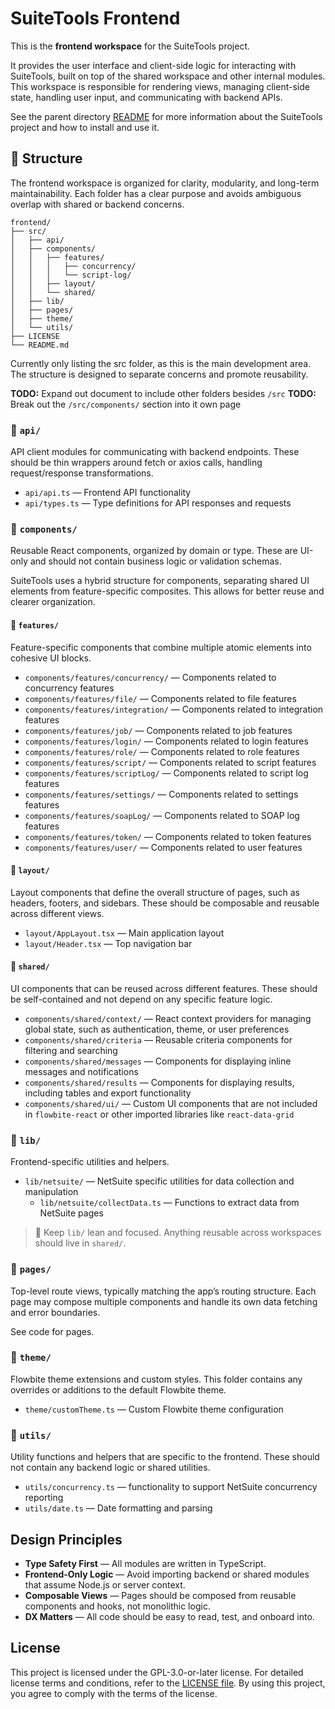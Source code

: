 # SuiteTools Frontend

This is the **frontend workspace** for the SuiteTools project.

It provides the user interface and client-side logic for interacting with SuiteTools, built on top of the shared workspace and other internal modules. This workspace is responsible for rendering views, managing client-side state, handling user input, and communicating with backend APIs.

See the parent directory [README](../README.md) for more information about the SuiteTools project and how to install and use it.

## 🧱 Structure

The frontend workspace is organized for clarity, modularity, and long-term maintainability. Each folder has a clear purpose and avoids ambiguous overlap with shared or backend concerns.

```plaintext
frontend/
├── src/
│   ├── api/
│   ├── components/
│   │   ├── features/
│   │   │   ├── concurrency/
│   │   │   └── script-log/
│   │   ├── layout/
│   │   └── shared/
│   ├── lib/
│   ├── pages/
│   ├── theme/
│   └── utils/
├── LICENSE
└── README.md
```

Currently only listing the src folder, as this is the main development area. The structure is designed to separate concerns and promote reusability.

**TODO:** Expand out document to include other folders besides `/src`
**TODO:** Break out the `/src/components/` section into it own page

### 📁 `api/`

API client modules for communicating with backend endpoints. These should be thin wrappers around fetch or axios calls, handling request/response transformations.

- `api/api.ts` — Frontend API functionality
- `api/types.ts` — Type definitions for API responses and requests

### 📁 `components/`

Reusable React components, organized by domain or type. These are UI-only and should not contain business logic or validation schemas.

SuiteTools uses a hybrid structure for components, separating shared UI elements from feature-specific composites. This allows for better reuse and clearer organization.

#### 📁 `features/`

Feature-specific components that combine multiple atomic elements into cohesive UI blocks.

- `components/features/concurrency/` — Components related to concurrency features
- `components/features/file/` — Components related to file features
- `components/features/integration/` — Components related to integration features
- `components/features/job/` — Components related to job features
- `components/features/login/` — Components related to login features
- `components/features/role/` — Components related to role features
- `components/features/script/` — Components related to script features
- `components/features/scriptLog/` — Components related to script log features
- `components/features/settings/` — Components related to settings features
- `components/features/soapLog/` — Components related to SOAP log features
- `components/features/token/` — Components related to token features
- `components/features/user/` — Components related to user features

#### 📁 `layout/`

Layout components that define the overall structure of pages, such as headers, footers, and sidebars. These should be composable and reusable across different views.

- `layout/AppLayout.tsx` — Main application layout
- `layout/Header.tsx` — Top navigation bar

#### 📁 `shared/`

UI components that can be reused across different features. These should be self-contained and not depend on any specific feature logic.

- `components/shared/context/` — React context providers for managing global state, such as authentication, theme, or user preferences
- `components/shared/criteria` — Reusable criteria components for filtering and searching
- `components/shared/messages` — Components for displaying inline messages and notifications
- `components/shared/results` — Components for displaying results, including tables and export functionality
- `components/shared/ui/` — Custom UI components that are not included in `flowbite-react` or other imported libraries like `react-data-grid`

### 📁 `lib/`

Frontend-specific utilities and helpers.

- `lib/netsuite/` — NetSuite specific utilities for data collection and manipulation
  - `lib/netsuite/collectData.ts` — Functions to extract data from NetSuite pages

> 🧼 Keep `lib/` lean and focused. Anything reusable across workspaces should live in `shared/`.

### 📁 `pages/`

Top-level route views, typically matching the app’s routing structure. Each page may compose multiple components and handle its own data fetching and error boundaries.

See code for pages.

### 📁 `theme/`

Flowbite theme extensions and custom styles. This folder contains any overrides or additions to the default Flowbite theme.

- `theme/customTheme.ts` — Custom Flowbite theme configuration

### 📁 `utils/`

Utility functions and helpers that are specific to the frontend. These should not contain any backend logic or shared utilities.

- `utils/concurrency.ts` — functionality to support NetSuite concurrency reporting
- `utils/date.ts` — Date formatting and parsing

## Design Principles

- **Type Safety First** — All modules are written in TypeScript.
- **Frontend-Only Logic** — Avoid importing backend or shared modules that assume Node.js or server context.
- **Composable Views** — Pages should be composed from reusable components and hooks, not monolithic logic.
- **DX Matters** — All code should be easy to read, test, and onboard into.

## License

This project is licensed under the GPL-3.0-or-later license. For detailed license terms and conditions, refer to the [LICENSE file](LICENSE). By using this project, you agree to comply with the terms of the license.
